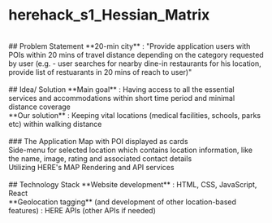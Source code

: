 # herehack_s1_Hessian_Matrix<br>
<br>
## Problem Statement
**20-min city** : "Provide application users with POIs within 20 mins of travel distance depending on the category requested by user (e.g. - user searches for nearby dine-in restaurants for his location, provide list of restuarants in 20 mins of reach to user)"<br>
<br>
## Idea/ Solution
**Main goal** : Having access to all the essential services and accommodations within short time period and minimal distance coverage<br>
**Our solution** : Keeping vital locations (medical facilities, schools, parks etc) within walking distance<br>
<br>
### The Application
Map with POI displayed as cards<br>
Side-menu for selected location which contains location information, like the name, image, rating and associated contact details<br>
Utilizing HERE's MAP Rendering and API services<br>
<br>
## Technology Stack
**Website development** : HTML, CSS, JavaScript, React<br>
**Geolocation tagging** (and development of other location-based features) : HERE APIs (other APIs if needed)<br>
